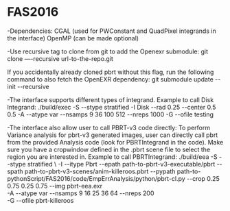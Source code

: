 # FAS2016

-Dependencies:
CGAL (used for PWConstant and QuadPixel integrands in the interface)
OpenMP (can be made optional)

-Use recursive tag to clone from git to add the Openexr submodule:
git clone —-recursive url-to-the-repo.git

If you accidentally already cloned pbrt without this flag, run the following command to also fetch the OpenEXR dependency:
git submodule update --init --recursive

-The interface supports different types of integrand. Example to call Disk Integrand:
./build/exec -S --stype stratified -I Disk --rad 0.25 --center 0.5 0.5 -A --atype var --nsamps  9 36 100 512  --nreps 1000 -G --ofile testing

-The interface also allow user to call PBRT-v3 code directly:
To perform Variance analysis for pbrt-v3 generated images, 
user can directly call pbrt from the provided Analysis code (look for PBRTIntegrand in the code). 
Make sure you have a cropwindow defined in the .pbrt scene file to select the region you are interested in.
Example to call PBRTIntegrand:
./build/eea -S --stype stratified \ 
-I --itype Pbrt 
--epath path-to-pbrt-v3-executable/pbrt 
--spath path-to-pbrt-v3-scenes/anim-killeroos.pbrt 
--pypath path-to-pythonScript/FAS2016/code/EmpErrAnalysis/python/pbrt-cl.py 
--crop 0.25 0.75 0.25 0.75 
--img pbrt-eea.exr \
-A --atype var --nsamps 9 16 25 36 64 --nreps 200 \
-G --ofile pbrt-killeroos

